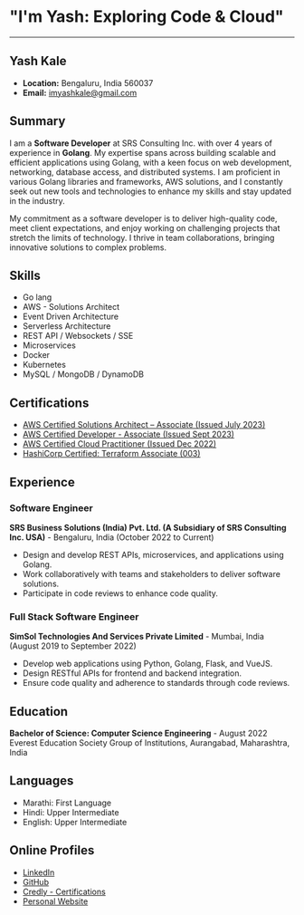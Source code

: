 # "I'm Yash: Exploring Code & Cloud"

--- 

## Yash Kale    

- **Location:** Bengaluru, India 560037
- **Email:** [imyashkale@gmail.com](mailto:imyashkale@gmail.com)

## Summary

I am a **Software Developer** at SRS Consulting Inc. with over 4 years of experience in **Golang**. My expertise spans across building scalable and efficient applications using Golang, with a keen focus on web development, networking, database access, and distributed systems. I am proficient in various Golang libraries and frameworks, AWS solutions, and I constantly seek out new tools and technologies to enhance my skills and stay updated in the industry.

My commitment as a software developer is to deliver high-quality code, meet client expectations, and enjoy working on challenging projects that stretch the limits of technology. I thrive in team collaborations, bringing innovative solutions to complex problems.

## Skills

- Go lang
- AWS - Solutions Architect
- Event Driven Architecture
- Serverless Architecture
- REST API / Websockets / SSE
- Microservices
- Docker
- Kubernetes
- MySQL / MongoDB / DynamoDB

## Certifications

- [AWS Certified Solutions Architect – Associate (Issued July 2023)](https://www.credly.com/badges/31397bd2-239e-4dfa-9220-f1eed1488633)
- [AWS Certified Developer - Associate (Issued Sept 2023)](https://www.credly.com/badges/7b875d7d-dc65-4bae-8659-15a253a4ae25)
- [AWS Certified Cloud Practitioner (Issued Dec 2022)](https://www.credly.com/badges/9eb5642b-17d6-4463-9578-50eb57e425c6)
- [HashiCorp Certified: Terraform Associate (003)](https://www.credly.com/badges/0f97f56d-5e8b-47c5-9c81-ae4ee6bb99f6/linked_in_profile)


## Experience

### Software Engineer

**SRS Business Solutions (India) Pvt. Ltd. (A Subsidiary of SRS Consulting Inc. USA)** - Bengaluru, India (October 2022 to Current)

- Design and develop REST APIs, microservices, and applications using Golang.
- Work collaboratively with teams and stakeholders to deliver software solutions.
- Participate in code reviews to enhance code quality.

### Full Stack Software Engineer

**SimSol Technologies And Services Private Limited** - Mumbai, India (August 2019 to September 2022)

- Develop web applications using Python, Golang, Flask, and VueJS.
- Design RESTful APIs for frontend and backend integration.
- Ensure code quality and adherence to standards through code reviews.

## Education

**Bachelor of Science: Computer Science Engineering** - August 2022
Everest Education Society Group of Institutions, Aurangabad, Maharashtra, India

## Languages

- Marathi: First Language
- Hindi: Upper Intermediate
- English: Upper Intermediate

## Online Profiles

- [LinkedIn](https://www.linkedin.com/in/imyashkale/)
- [GitHub](https://github.com/imyashkale)
- [Credly - Certifications](https://www.credly.com/badges/9eb5642b-17d6-4463-9578-50eb57e425c6)
- [Personal Website](https://imyashkale.com)
